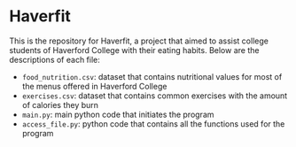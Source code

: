 # Haverfit

This is the repository for Haverfit, a project that aimed to assist college students of Haverford College with their eating habits. Below are the descriptions of each file:

* `food_nutrition.csv`: dataset that contains nutritional values for most of the menus offered in Haverford College
* `exercises.csv`: dataset that contains common exercises with the amount of calories they burn
* `main.py`: main python code that initiates the program 
* `access_file.py`: python code that contains all the functions used for the program


